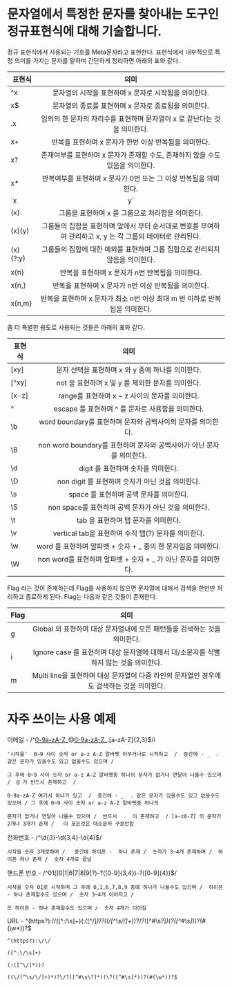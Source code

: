 # 문자열에서 특정한 문자를 찾아내는 도구인 정규표현식에 대해 기술합니다.

정규 표현식에서 사용되는 기호를 Meta문자라고 표현한다. 표현식에서 내부적으로 특정 의미를 가지는 문자를 말하며 간단하게 정리하면 아래의 표와 같다.

| 표현식   |                                                    의미                                                     |
| -------- | :---------------------------------------------------------------------------------------------------------: |
| ^x       |                            문자열의 시작을 표현하며 x 문자로 시작됨을 의미한다.                             |
| x\$      |                            문자열의 종료를 표현하며 x 문자로 종료됨을 의미한다.                             |
| .x       |                  임의의 한 문자의 자리수를 표현하며 문자열이 x 로 끝난다는 것을 의미한다.                   |
| x+       |                            반복을 표현하며 x 문자가 한번 이상 반복됨을 의미한다.                            |
| x?       |                존재여부를 표현하며 x 문자가 존재할 수도, 존재하지 않을 수도 있음을 의미한다.                |
| x\*      |                      반복여부를 표현하며 x 문자가 0번 또는 그 이상 반복됨을 의미한다.                       |
| `x|y`    |                              or 를 표현하며 x 또는 y 문자가 존재함을 의미한다.                              |
| (x)      |                              그룹을 표현하며 x 를 그룹으로 처리함을 의미한다.                               |
| (x)(y)   | 그룹들의 집합을 표현하며 앞에서 부터 순서대로 번호를 부여하여 관리하고 x, y 는 각 그룹의 데이터로 관리된다. |
| (x)(?:y) |                그룹들의 집합에 대한 예외를 표현하며 그룹 집합으로 관리되지 않음을 의미한다.                 |
| x{n}     |                               반복을 표현하며 x 문자가 n번 반복됨을 의미한다.                               |
| x{n,}    |                            반복을 표현하며 x 문자가 n번 이상 반복됨을 의미한다.                             |
| x{n,m}   |                 반복을 표현하며 x 문자가 최소 n번 이상 최대 m 번 이하로 반복됨을 의미한다.                  |

좀 더 특별한 용도로 사용되는 것들은 아래의 표와 같다.

| 표현식 |                                 의미                                 |
| ------ | :------------------------------------------------------------------: |
| [xy]   |          문자 선택을 표현하며 x 와 y 중에 하나를 의미한다.           |
| [^xy]  |          not 을 표현하며 x 및 y 를 제외한 문자를 의미한다.           |
| [x-z]  |            range를 표현하며 x ~ z 사이의 문자를 의미한다.            |
| \^     |          escape 를 표현하며 ^ 를 문자로 사용함을 의미한다.           |
| \b     |     word boundary를 표현하며 문자와 공백사이의 문자를 의미한다.      |
| \B     | non word boundary를 표현하며 문자와 공백사이가 아닌 문자를 의미한다. |
| \d     |                  digit 를 표현하며 숫자를 의미한다.                  |
| \D     |           non digit 를 표현하며 숫자가 아닌 것을 의미한다.           |
| \s     |               space 를 표현하며 공백 문자를 의미한다.                |
| \S     |         non space를 표현하며 공백 문자가 아닌 것을 의미한다.         |
| \t     |                 tab 을 표현하며 탭 문자를 의미한다.                  |
| \v     |         vertical tab을 표현하며 수직 탭(?) 문자를 의미한다.          |
| \w     |    word 를 표현하며 알파벳 + 숫자 + \_ 중의 한 문자임을 의미한다.    |
| \W     |   non word를 표현하며 알파벳 + 숫자 + \_ 가 아닌 문자를 의미한다.    |

Flag 라는 것이 존재하는데 Flag를 사용하지 않으면 문자열에 대해서 검색을 한번만 처리하고 종료하게 된다. Flag는 다음과 같은 것들이 존재한다.

| Flag |                                           의미                                            |
| ---- | :---------------------------------------------------------------------------------------: |
| g    |         Global 의 표현하며 대상 문자열내에 모든 패턴들을 검색하는 것을 의미한다.          |
| i    |   Ignore case 를 표현하며 대상 문자열에 대해서 대/소문자를 식별하지 않는 것을 의미한다.   |
| m    | Multi line을 표현하며 대상 문자열이 다중 라인의 문자열인 경우에도 검색하는 것을 의미한다. |

# 자주 쓰이는 사용 예제

이메일 - /^[0-9a-zA-Z]([-_.]?[0-9a-zA-Z])_@[0-9a-zA-Z]([-_.]?[0-9a-zA-Z])\_\.[a-zA-Z]{2,3}\$/i

```
'시작을'  0~9 사이 숫자 or a-z A-Z 알바펫 아무거나로 시작하고  /  중간에 - _  . 같은 문자가 있을수도 있고 없을수도 있으며 /

그 후에 0~9 사이 숫자 or a-z A-Z 알바펫중 하나의 문자가 없거나 연달아 나올수 있으며 /  @ 가 반드시 존재하고  /

0-9a-zA-Z 여기서 하나가 있고  /  중간에 - _  . 같은 문자가 있을수도 있고 없을수도 있으며 / 그 후에 0~9 사이 숫자 or a-z A-Z 알바펫중 하나의

문자가 없거나 연달아 나올수 있으며 /  반드시  .  이 존재하고  / [a-zA-Z] 의 문자가 2개나 3개가 존재 /   이 모든것은 대소문자 구분안함
```

전화번호 - /^\d{3}-\d{3,4}-\d{4}\$/

```
시작을 숫자 3개로하며 /   중간에 하이픈 -  하나 존재 /  숫자가 3~4개 존재하며 /  하이픈 하나 존재 /  숫자 4개로 끝남
```

핸드폰 번호 - /^01([0|1|6|7|8|9]?)-?([0-9]{3,4})-?([0-9]{4})\$/

```
시작을 숫자 01로 시작하며 그 후에 0,1,6,7,8,9 중에 하나가 나올수도 있으며 /  하이픈 - 하나 존재할수도 있으며 /  숫자 3~4개 이어지고 /

또 하이픈 - 하나 존재할수도 있으며 /  숫자 4개가 이어짐
```

URL - ^(https?):\/\/([^:\/\s]+)(:([^\/]_))?((\/[^\s/\/]+)_)?\/?([^#\s\?]_)(\?([^#\s]_))?(#(\w\*))?\$

```
^(https?):\/\/

([^:\/\s]+)

(:([^\/]*))?

((\/[^\s/\/]+)*)?\/?([^#\s\?]*)(\?([^#\s]*))?(#(\w*))?$

```
